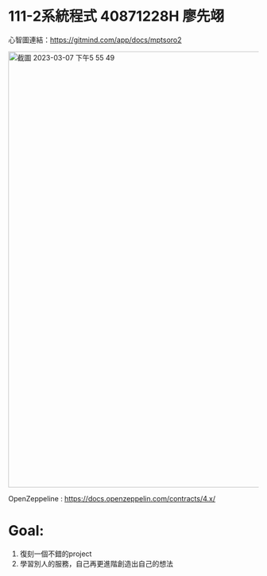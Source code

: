 # 111-2系統程式 40871228H 廖先翊
心智圖連結：https://gitmind.com/app/docs/mptsoro2

<img width="878" alt="截圖 2023-03-07 下午5 55 49" src="https://user-images.githubusercontent.com/104251978/223387615-cde13a52-15c9-4c50-8e51-091924295c5a.png">


OpenZeppeline : https://docs.openzeppelin.com/contracts/4.x/

# Goal:
1. 復刻一個不錯的project
2. 學習別人的服務，自己再更進階創造出自己的想法
